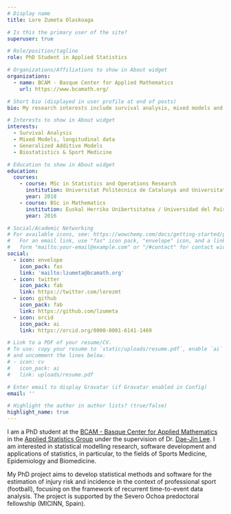 ```yaml
---
# Display name
title: Lore Zumeta Olaskoaga

# Is this the primary user of the site?
superuser: true

# Role/position/tagline
role: PhD Student in Applied Statistics

# Organizations/Affiliations to show in About widget
organizations:
  - name: BCAM - Basque Center for Applied Mathematics
    url: https://www.bcamath.org/

# Short bio (displayed in user profile at end of posts)
bio: My research interests include survival analysis, mixed models and GAMs.

# Interests to show in About widget
interests:
  - Survival Analysis
  - Mixed Models, longitudinal data 
  - Generalized Additive Models
  - Biostatistics & Sport Medicine

# Education to show in About widget
education:
  courses:
    - course: MSc in Statistics and Operations Research
      institution: Universitat Politècnica de Catalunya and Universitat de Barcelona (UPC and UB)
      year: 2018
    - course: BSc in Mathematics
      institution: Euskal Herriko Unibertsitatea / Universidad del País Vasco (UPV/EHU) 
      year: 2016

# Social/Academic Networking
# For available icons, see: https://wowchemy.com/docs/getting-started/page-builder/#icons
#   For an email link, use "fas" icon pack, "envelope" icon, and a link in the
#   form "mailto:your-email@example.com" or "/#contact" for contact widget.
social:
  - icon: envelope
    icon_pack: fas
    link: 'mailto:lzumeta@bcamath.org'
  - icon: twitter
    icon_pack: fab
    link: https://twitter.com/lorezmt
  - icon: github
    icon_pack: fab
    link: https://github.com/lzumeta
  - icon: orcid
    icon_pack: ai
    link: https://orcid.org/0000-0001-6141-1469

# Link to a PDF of your resume/CV.
# To use: copy your resume to `static/uploads/resume.pdf`, enable `ai` icons in `params.toml`,
# and uncomment the lines below.
# - icon: cv
#   icon_pack: ai
#   link: uploads/resume.pdf

# Enter email to display Gravatar (if Gravatar enabled in Config)
email: ''

# Highlight the author in author lists? (true/false)
highlight_name: true
---
```


I am a PhD student at the [BCAM - Basque Center for Applied Mathematics](http://www.bcamath.org) in the [Applied Statistics Group](http://www.bcamath.org/en/research/lines/AS) under the supervision of Dr. [Dae-Jin Lee](http://idaejin.github.io). I am interested in statistical modelling research, software development and applications of statistics, in particular, to the fields of Sports Medicine, Epidemiology and Biomedicine.

My PhD project aims to develop statistical methods and software for the estimation of injury risk and incidence in the context of professional sport (football), focusing on the framework of recurrent time-to-event data analysis. The project is supported by the Severo Ochoa predoctoral fellowship (MICINN, Spain).

[comment]: <> ({{< icon name="download" pack="fas" >}} Download my {{< staticref "uploads/demo_resume.pdf" "newtab" >}}resumé{{< /staticref >}}.)
